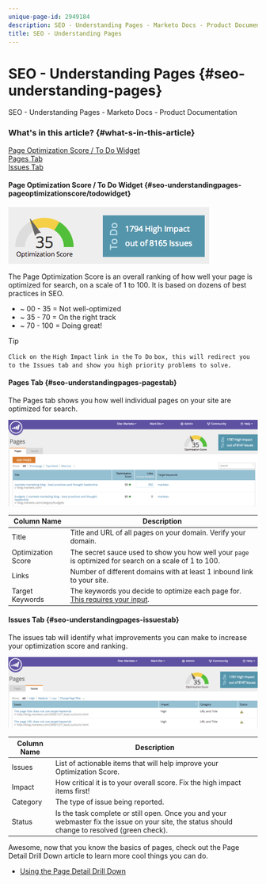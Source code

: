 ```yaml
---
unique-page-id: 2949184
description: SEO - Understanding Pages - Marketo Docs - Product Documentation
title: SEO - Understanding Pages
---
```


# SEO - Understanding Pages {#seo-understanding-pages}

SEO - Understanding Pages - Marketo Docs - Product Documentation

### What's in this article? {#what-s-in-this-article}

[Page Optimization Score / To Do Widget](#seo-understandingpages-pageoptimizationscore/todowidget)  
[Pages Tab](#seo-understandingpages-pagestab)  
[Issues Tab](#seo-understandingpages-issuestab)

#### Page Optimization Score / To Do Widget {#seo-understandingpages-pageoptimizationscore/todowidget}

![](assets/image2014-9-17-21-3a52-3a3.png)

The Page Optimization Score is an overall ranking of how well your page is optimized for search, on a scale of 1 to 100. It is based on dozens of best practices in SEO.

* ~ 00 - 35 = Not well-optimized
* ~ 35 - 70 = On the right track
* ~ 70 - 100 = Doing great!

>[!TIP]
>
>`Click on the` `High Impact` `link in the` `To Do` `box, this will redirect you to the Issues tab and show you high priority problems to solve.`

#### Pages Tab {#seo-understandingpages-pagestab}

The Pages tab shows you how well individual pages on your site are optimized for search.

![](assets/image2014-9-17-21-3a52-3a41.png) 

| Column Name |Description |
|---|---|
| Title |Title and URL of all pages on your domain. Verify your domain. |
| Optimization Score |The secret sauce used to show you how well your `page` is optimized for search on a scale of 1 to 100. |
| Links |Number of different domains with at least 1 inbound link to your site. |
| Target Keywords |The keywords you decide to optimize each page for. [This requires your input](seo-using-the-page-detail-drill-down.md). |

#### Issues Tab {#seo-understandingpages-issuestab}

The issues tab will identify what improvements you can make to increase your optimization score and ranking.

![](assets/image2014-9-17-21-3a53-3a15.png) 

| Column Name |Description |
|---|---|
| Issues |List of actionable items that will help improve your Optimization Score. |
| Impact |How critical it is to your overall score. Fix the high impact items first! |
| Category |The type of issue being reported. |
| Status |Is the task complete or still open. Once you and your webmaster fix the issue on your site, the status should change to resolved (green check). |

Awesome, now that you know the basics of pages, check out the Page Detail Drill Down article to learn more cool things you can do.

* [Using the Page Detail Drill Down](seo-using-the-page-detail-drill-down.md)

